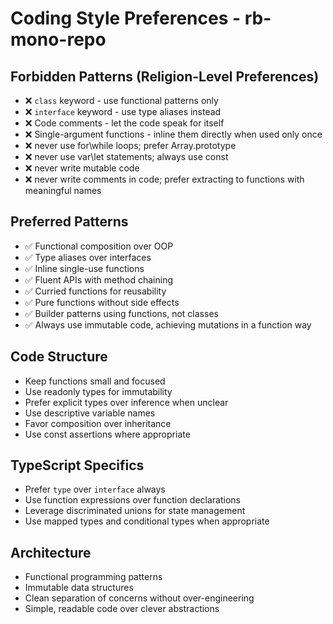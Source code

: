 # Coding Style Preferences - rb-mono-repo

## Forbidden Patterns (Religion-Level Preferences)

- ❌ `class` keyword - use functional patterns only
- ❌ `interface` keyword - use type aliases instead
- ❌ Code comments - let the code speak for itself
- ❌ Single-argument functions - inline them directly when used only once
- ❌ never use for\while loops; prefer Array.prototype
- ❌ never use var\let statements; always use const
- ❌ never write mutable code
- ❌ never write comments in code; prefer extracting to functions with meaningful names

## Preferred Patterns

- ✅ Functional composition over OOP
- ✅ Type aliases over interfaces
- ✅ Inline single-use functions
- ✅ Fluent APIs with method chaining
- ✅ Curried functions for reusability
- ✅ Pure functions without side effects
- ✅ Builder patterns using functions, not classes
- ✅ Always use immutable code, achieving mutations in a function way

## Code Structure

- Keep functions small and focused
- Use readonly types for immutability
- Prefer explicit types over inference when unclear
- Use descriptive variable names
- Favor composition over inheritance
- Use const assertions where appropriate

## TypeScript Specifics

- Prefer `type` over `interface` always
- Use function expressions over function declarations
- Leverage discriminated unions for state management
- Use mapped types and conditional types when appropriate

## Architecture

- Functional programming patterns
- Immutable data structures
- Clean separation of concerns without over-engineering
- Simple, readable code over clever abstractions
